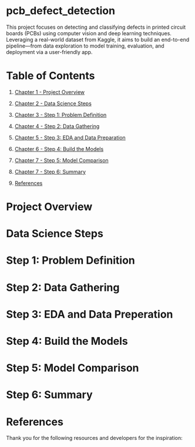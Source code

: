 # pcb_defect_detection
This project focuses on detecting and classifying defects in printed circuit boards (PCBs) using computer vision and deep learning techniques. Leveraging a real-world dataset from Kaggle, it aims to build an end-to-end pipeline—from data exploration to model training, evaluation, and deployment via a user-friendly app.

# Table of Contents
1. [Chapter 1 - Project Overview](#ch1)
1. [Chapter 2 - Data Science Steps](#ch2)
1. [Chapter 3 - Step 1: Problem Definition](#ch3)
1. [Chapter 4 - Step 2: Data Gathering](#ch4)
1. [Chapter 5 - Step 3: EDA and Data Preparation](#ch5)
1. [Chapter 6 - Step 4: Build the Models](#ch6)
1. [Chapter 7 - Step 5: Model Comparison](#ch7)
1. [Chapter 7 - Step 6: Summary](#ch8)


1. [References](#ch9)


<a id="ch1"></a>
# Project Overview

<a id="ch2"></a>
# Data Science Steps

<a id="ch3"></a>
# Step 1: Problem Definition

<a id="ch4"></a>
# Step 2: Data Gathering

<a id="ch5"></a>
# Step 3: EDA and Data Preperation

<a id="ch6"></a>
# Step 4: Build the Models

<a id="ch7"></a>
# Step 5: Model Comparison 

<a id="ch8"></a>
# Step 6: Summary

<a id="ch90"></a>
# References
Thank you for the following resources and developers for the inspiration:
